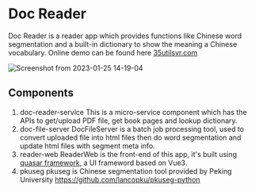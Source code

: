# Doc Reader

Doc Reader is a reader app which provides functions like Chinese word segmentation and a built-in dictionary to show the meaning a Chinese vocabulary.
Online demo can be found here [35utilsvr.com](http://35utilsvr.com)

![Screenshot from 2023-01-25 14-19-04](https://user-images.githubusercontent.com/3221926/214494731-d963cb55-dfa0-480a-8f41-4975b55760f1.png)


## Components

1. doc-reader-service
This is a micro-service component which has the APIs to get/upload PDF file, get book pages and lookup dictionary.
2. doc-file-server
DocFileServer is a batch job processing tool, used to convert uploaded file into html files then do word segmentation and update html files with segment meta info.
3. reader-web
ReaderWeb is the front-end of this app, it's built using [quasar framework](https://quasar.dev/), a UI frameword based on Vue3.
4. pkuseg
pkuseg is Chinese segmentation tool provided by Peking University
https://github.com/lancopku/pkuseg-python

